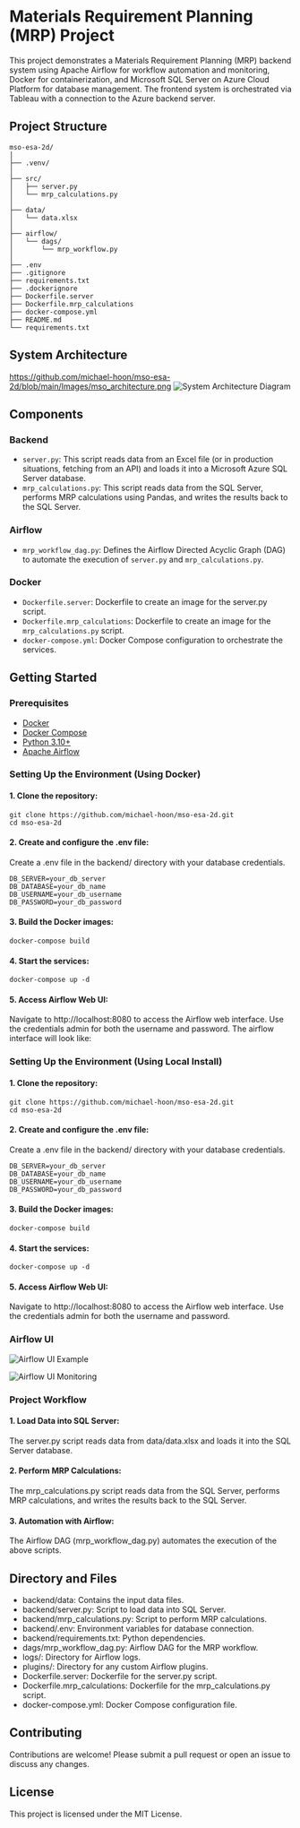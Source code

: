# Materials Requirement Planning (MRP) Project

This project demonstrates a Materials Requirement Planning (MRP) backend system using Apache Airflow for workflow automation and monitoring, Docker for containerization, and Microsoft SQL Server on Azure Cloud Platform for database management. The frontend system is orchestrated via Tableau with a connection to the Azure backend server. 

## Project Structure

```plaintext
mso-esa-2d/
│
├── .venv/
│
├── src/
│   ├── server.py
│   └── mrp_calculations.py
│
├── data/
│   └── data.xlsx
│
├── airflow/
│   └── dags/
│       └── mrp_workflow.py 
│
├── .env
├── .gitignore
├── requirements.txt
├── .dockerignore
├── Dockerfile.server
├── Dockerfile.mrp_calculations
├── docker-compose.yml
├── README.md
└── requirements.txt
```

## System Architecture

https://github.com/michael-hoon/mso-esa-2d/blob/main/Images/mso_architecture.png
![System Architecture Diagram](https://github.com/michael-hoon/mso-esa-2d/blob/main/Images/mso_architecture.png)

## Components

### Backend

- `server.py`: This script reads data from an Excel file (or in production situations, fetching from an API) and loads it into a Microsoft Azure SQL Server database.
- `mrp_calculations.py`: This script reads data from the SQL Server, performs MRP calculations using Pandas, and writes the results back to the SQL Server.

### Airflow

- `mrp_workflow_dag.py`: Defines the Airflow Directed Acyclic Graph (DAG) to automate the execution of `server.py` and `mrp_calculations.py`. 

### Docker

- `Dockerfile.server`: Dockerfile to create an image for the server.py script.
- `Dockerfile.mrp_calculations`: Dockerfile to create an image for the `mrp_calculations.py` script.
- `docker-compose.yml`: Docker Compose configuration to orchestrate the services.

## Getting Started

### Prerequisites

- [Docker]()
- [Docker Compose]()
- [Python 3.10+]()
- [Apache Airflow]()

### Setting Up the Environment (Using Docker)

#### 1. Clone the repository:

    git clone https://github.com/michael-hoon/mso-esa-2d.git
    cd mso-esa-2d

#### 2. Create and configure the .env file:
Create a .env file in the backend/ directory with your database credentials.

    DB_SERVER=your_db_server
    DB_DATABASE=your_db_name
    DB_USERNAME=your_db_username
    DB_PASSWORD=your_db_password

#### 3. Build the Docker images:

    docker-compose build

#### 4. Start the services:

    docker-compose up -d

#### 5. Access Airflow Web UI:

Navigate to http://localhost:8080 to access the Airflow web interface. Use the credentials admin for both the username and password. The airflow interface will look like: 

### Setting Up the Environment (Using Local Install)

#### 1. Clone the repository:

    git clone https://github.com/michael-hoon/mso-esa-2d.git
    cd mso-esa-2d

#### 2. Create and configure the .env file:
Create a .env file in the backend/ directory with your database credentials.

    DB_SERVER=your_db_server
    DB_DATABASE=your_db_name
    DB_USERNAME=your_db_username
    DB_PASSWORD=your_db_password

#### 3. Build the Docker images:

    docker-compose build

#### 4. Start the services:

    docker-compose up -d

#### 5. Access Airflow Web UI:

Navigate to http://localhost:8080 to access the Airflow web interface. Use the credentials admin for both the username and password.

### Airflow UI

![Airflow UI Example](https://github.com/michael-hoon/mso-esa-2d/blob/main/Images/airflow_ui.png)

![Airflow UI Monitoring](https://github.com/michael-hoon/mso-esa-2d/blob/main/Images/airflow_ui_zoomed.png)

### Project Workflow

#### 1. Load Data into SQL Server:

The server.py script reads data from data/data.xlsx and loads it into the SQL Server database.

#### 2. Perform MRP Calculations:

The mrp_calculations.py script reads data from the SQL Server, performs MRP calculations, and writes the results back to the SQL Server.

#### 3. Automation with Airflow:

The Airflow DAG (mrp_workflow_dag.py) automates the execution of the above scripts.

## Directory and Files

- backend/data: Contains the input data files.
- backend/server.py: Script to load data into SQL Server.
- backend/mrp_calculations.py: Script to perform MRP calculations.
- backend/.env: Environment variables for database connection.
- backend/requirements.txt: Python dependencies.
- dags/mrp_workflow_dag.py: Airflow DAG for the MRP workflow.
- logs/: Directory for Airflow logs.
- plugins/: Directory for any custom Airflow plugins.
- Dockerfile.server: Dockerfile for the server.py script.
- Dockerfile.mrp_calculations: Dockerfile for the mrp_calculations.py script.
- docker-compose.yml: Docker Compose configuration file.

## Contributing

Contributions are welcome! Please submit a pull request or open an issue to discuss any changes.

## License

This project is licensed under the MIT License.